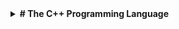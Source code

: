 <details>
  <summary><strong># The C++ Programming Language</strong></summary>
<details>
  <summary><strong>Chapter 1: Introduction to C++</strong></summary>

  | Section | Title               | Link                                   |
  | ------- | ------------------- | -------------------------------------- |
  | 1.1     | Overview            | [Link](chapter1/section1.1.md)         |
  | 1.2     | Getting Started     | [Link](chapter1/section1.2.md)         |
</details>

<details>
  <summary><strong>Chapter 2: Advanced C++ Concepts</strong></summary>

  | Section | Title               | Link                                   |
  | ------- | ------------------- | -------------------------------------- |
  | 2.1     | Templates           | [Link](chapter2/section2.1.md)         |
  | 2.2     | Memory Management   | [Link](chapter2/section2.2.md)         |
</details>

<details>
  <summary><strong>Chapter 32: STL Algorithms</strong></summary>

  | Section | Title               | Link                                                                   |
  | ------- | ------------------- | ---------------------------------------------------------------------- |
  | 32.4.1  | for_each            | [Link](https://github.com/yonis3/C--/blob/main/Projects/The%20C%2B%2B%20Programming%20Language/32/32.4.1/main.cpp) |
  | 32.5.3  | remove() and replace() | [Link](https://github.com/yonis3/C--/blob/main/Projects/The%20C%2B%2B%20Programming%20Language/32/32.5.3/32.5.3.cpp)         |
  | 32.6.3  | 32.6.3 Set Algorithms | [Link](https://github.com/yonis3/C--/blob/main/Projects/The%20C%2B%2B%20Programming%20Language/32/32.6.3/32.6.3.cpp)         |
  | 32.6.4  | 32.6.4 Heaps | [Link](https://github.com/yonis3/C--/blob/main/Projects/The%20C%2B%2B%20Programming%20Language/32/33.5.2%20mem_fn()/33.5.2%20mem_fn().cpp)         |
  

</details>

<details>
  <summary><strong>Chapter 33: STL Iterators</strong></summary>

  | Section | Title               | Link                                                                   |
  | ------- | ------------------- | ---------------------------------------------------------------------- |        
  | 33.2.2  | 33.2.2 Insert Iterators | [Link](https://github.com/yonis3/C--/blob/main/Projects/The%20C%2B%2B%20Programming%20Language/32/33.2.2%20Insert%20Iterators/32.6.3.cpp) |
  | 33.4  | 33.4 Function Objects | [Link](https://github.com/yonis3/C--/blob/main/Projects/The%20C%2B%2B%20Programming%20Language/32/33.4%20Function%20Objects/33.4.cpp) |
  | 33.5.1  | 33.5.1 bind() | [Link](https://github.com/yonis3/C--/blob/main/Projects/The%20C%2B%2B%20Programming%20Language/32/33.5.1%20bind()/33.5.1%20bind().cpp) |
  | 33.5.2   | 33.5.2 mem_fn() | [Link](https://github.com/yonis3/C--/blob/main/Projects/The%20C%2B%2B%20Programming%20Language/32/33.5.1%20bind()/33.5.1%20bind().cpp) |
  | 33.5.3   | 33.5.3 function | [Link](https://github.com/yonis3/C--/blob/main/Projects/The%20C%2B%2B%20Programming%20Language/33/33.5.3%20function/33.5.3%20function.cpp) |

 
  


</details>


</details>